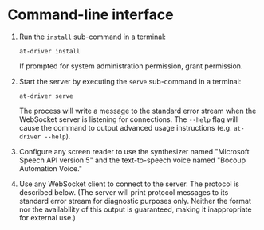 # Command-line interface

1. Run the `install` sub-command in a terminal:

       at-driver install

   If prompted for system administration permission, grant permission.

2. Start the server by executing the `serve` sub-command in a terminal:

       at-driver serve

   The process will write a message to the standard error stream when the
   WebSocket server is listening for connections. The `--help` flag will cause
   the command to output advanced usage instructions (e.g. `at-driver --help`).

3. Configure any screen reader to use the synthesizer named "Microsoft Speech
   API version 5" and the text-to-speech voice named "Bocoup Automation Voice."

4. Use any WebSocket client to connect to the server. The protocol is described
   below. (The server will print protocol messages to its standard error stream
   for diagnostic purposes only. Neither the format nor the availability of
   this output is guaranteed, making it inappropriate for external use.)
